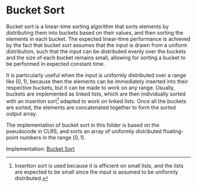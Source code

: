 # Bucket Sort

Bucket sort is a linear-time sorting algorithm that sorts elements by distributing them into buckets based on their values, and then sorting the elements in each bucket. The expected linear-time performance is achieved by the fact that bucket sort assumes that the input is drawn from a uniform distribution, such that the input can be distributed evenly over the buckets and the size of each bucket remains small, allowing for sorting a bucket to be performed in expected constant time.

It is particularly useful when the input is uniformly distributed over a range like $[0,1)$, because then the elements can be immediately inserted into their respective buckets, but it can be made to work on any range. Usually, buckets are implemented as linked lists, which are then individually sorted with an insertion sort[^1] adapted to work on linked lists. Once all the buckets are sorted, the elements are concatenated together to form the sorted output array.

The implementation of bucket sort in this folder is based on the pseudocode in CLRS, and sorts an array of uniformly distributed floating-point numbers in the range $[0,1)$.

Implementation: [Bucket Sort](https://github.com/pl3onasm/CLRS/blob/main/algorithms/sorting/bucket-sort/bucketsort.c)

[^1]: Insertion sort is used because it is efficient on small lists, and the lists are expected to be small since the input is assumed to be uniformly distributed.
